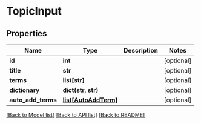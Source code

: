 # TopicInput

## Properties
Name | Type | Description | Notes
------------ | ------------- | ------------- | -------------
**id** | **int** |  | [optional] 
**title** | **str** |  | [optional] 
**terms** | **list[str]** |  | [optional] 
**dictionary** | **dict(str, str)** |  | [optional] 
**auto_add_terms** | [**list[AutoAddTerm]**](AutoAddTerm.md) |  | [optional] 

[[Back to Model list]](../README.md#documentation-for-models) [[Back to API list]](../README.md#documentation-for-api-endpoints) [[Back to README]](../README.md)


